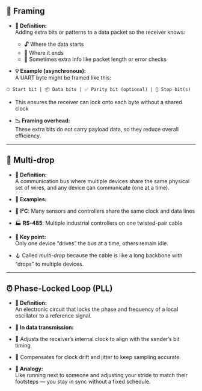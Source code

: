 ## 🧩 Framing

- **📝 Definition:**  
  Adding extra bits or patterns to a data packet so the receiver knows:  
  - 🔓 Where the data starts  
  - 🛑 Where it ends  
  - 📏 Sometimes extra info like packet length or error checks

- **💡 Example (asynchronous):**  
  A UART byte might be framed like this:

```
⏱ Start bit | 📦 Data bits | ✅ Parity bit (optional) | 🛑 Stop bit(s)
```


- This ensures the receiver can lock onto each byte without a shared clock

- **📉 Framing overhead:**  
These extra bits do not carry payload data, so they reduce overall efficiency.

---

## 🔗 Multi-drop

- **📝 Definition:**  
A communication bus where multiple devices share the same physical set of wires, and any device can communicate (one at a time).

- **🔌 Examples:**  
- 🧠 **I²C**: Many sensors and controllers share the same clock and data lines  
- 🏭 **RS-485**: Multiple industrial controllers on one twisted-pair cable

- **📌 Key point:**  
Only one device “drives” the bus at a time, others remain idle.

- 🪝 Called *multi-drop* because the cable is like a long backbone with “drops” to multiple devices.

---

## ⏰ Phase-Locked Loop (PLL)

- **📝 Definition:**  
An electronic circuit that locks the phase and frequency of a local oscillator to a reference signal.

- **📡 In data transmission:**  
- 🔄 Adjusts the receiver’s internal clock to align with the sender’s bit timing  
- 🧭 Compensates for clock drift and jitter to keep sampling accurate

- **👣 Analogy:**  
Like running next to someone and adjusting your stride to match their footsteps — you stay in sync without a fixed schedule.
